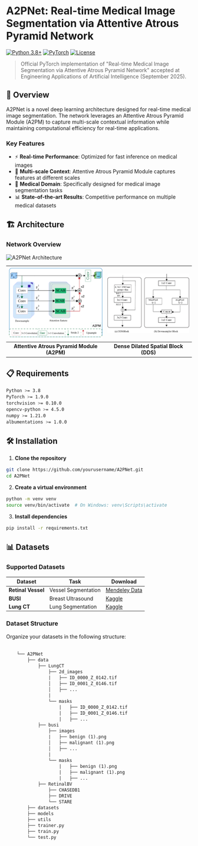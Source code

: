 # A2PNet: Real-time Medical Image Segmentation via Attentive Atrous Pyramid Network

[![Python 3.8+](https://img.shields.io/badge/python-3.8+-blue.svg)](https://www.python.org/downloads/)
[![PyTorch](https://img.shields.io/badge/PyTorch-1.9+-ee4c2c.svg)](https://pytorch.org/)
[![License](https://img.shields.io/badge/license-MIT-green.svg)](LICENSE)

> Official PyTorch implementation of "Real-time Medical Image Segmentation via Attentive Atrous Pyramid Network" accepted at Engineering Applications of Artificial Intelligence (September 2025).

## 🚀 Overview

A2PNet is a novel deep learning architecture designed for real-time medical image segmentation. The network leverages an Attentive Atrous Pyramid Module (A2PM) to capture multi-scale contextual information while maintaining computational efficiency for real-time applications.

### Key Features

- ⚡ **Real-time Performance**: Optimized for fast inference on medical images
- 🎯 **Multi-scale Context**: Attentive Atrous Pyramid Module captures features at different scales
- 🏥 **Medical Domain**: Specifically designed for medical image segmentation tasks
- 📊 **State-of-the-art Results**: Competitive performance on multiple medical datasets

## 🏗️ Architecture

### Network Overview
![A2PNet Architecture](assets/A2PNet.jpg)

| ![A2PM Module](assets/A2PM.jpg) | ![DDSBlock](assets/DDSBlocK.jpg) |
| :---: | :---: |
| **Attentive Atrous Pyramid Module (A2PM)** | **Dense Dilated Spatial Block (DDS)** |
## 📋 Requirements

```bash
Python >= 3.8
PyTorch >= 1.9.0
torchvision >= 0.10.0
opencv-python >= 4.5.0
numpy >= 1.21.0
albumentations >= 1.0.0
```

## 🛠️ Installation

1. **Clone the repository**
```bash
git clone https://github.com/yourusername/A2PNet.git
cd A2PNet
```

2. **Create a virtual environment**
```bash
python -m venv venv
source venv/bin/activate  # On Windows: venv\Scripts\activate
```

3. **Install dependencies**
```bash
pip install -r requirements.txt
```

## 📊 Datasets

### Supported Datasets

| Dataset | Task | Download |
|---------|------|----------|
| **Retinal Vessel** | Vessel Segmentation | [Mendeley Data](https://data.mendeley.com/datasets/frv89hjgrr/1) |
| **BUSI** | Breast Ultrasound | [Kaggle](https://www.kaggle.com/datasets/aryashah2k/breast-ultrasound-images-dataset) |
| **Lung CT** | Lung Segmentation |  [Kaggle](https://www.kaggle.com/datasets/piyushsamant11/pidata-new-names) |

### Dataset Structure

Organize your datasets in the following structure:

```

    └── A2PNet
        ├── data
            ├── LungCT
                ├── 2d_images
                |   ├── ID_0000_Z_0142.tif
                │   ├── ID_0001_Z_0146.tif
                │   ├── ...
                |
                └── masks
                    |   ├── ID_0000_Z_0142.tif
                    |   ├── ID_0001_Z_0146.tif
                    |   ├── ...
            ├── busi
                ├── images
                |   ├── benign (1).png
                │   ├── malignant (1).png
                │   ├── ...
                |
                └── masks
                    |   ├── benign (1).png
                    |   ├── malignant (1).png
                    |   ├── ...
            ├── RetinalBV
                ├── CHASEDB1
                ├── DRIVE
                └── STARE
        ├── datasets
        ├── models
        ├── utils
        ├── trainer.py
        ├── train.py
        └── test.py